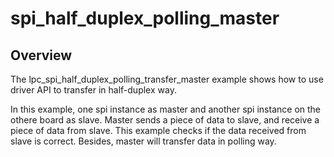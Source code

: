 # spi_half_duplex_polling_master

## Overview
The lpc_spi_half_duplex_polling_transfer_master example shows how to use driver API to transfer in half-duplex way.

In this example, one spi instance as master and another spi instance on the othere board as slave. Master sends 
a piece of data to slave, and receive a piece of data from slave. This example checks if the data received from 
slave is correct.
Besides, master will transfer data in polling way. 
